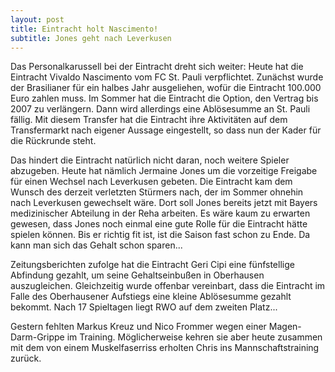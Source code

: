 ```yaml
---
layout: post
title: Eintracht holt Nascimento!
subtitle: Jones geht nach Leverkusen
---
```


Das Personalkarussell bei der Eintracht dreht sich weiter: Heute hat die Eintracht Vivaldo Nascimento vom FC St. Pauli verpflichtet. Zunächst wurde der Brasilianer für ein halbes Jahr ausgeliehen, wofür die Eintracht 100.000 Euro zahlen muss. Im Sommer hat die Eintracht die Option, den Vertrag bis 2007 zu verlängern. Dann wird allerdings eine Ablösesumme an St. Pauli fällig. Mit diesem Transfer hat die Eintracht ihre Aktivitäten auf dem Transfermarkt nach eigener Aussage eingestellt, so dass nun der Kader für die Rückrunde steht.

Das hindert die Eintracht natürlich nicht daran, noch weitere Spieler abzugeben. Heute hat nämlich Jermaine Jones um die vorzeitige Freigabe für einen Wechsel nach Leverkusen gebeten. Die Eintracht kam dem Wunsch des derzeit verletzten Stürmers nach, der im Sommer ohnehin nach Leverkusen gewechselt wäre. Dort soll Jones bereits jetzt mit Bayers medizinischer Abteilung in der Reha arbeiten. Es wäre kaum zu erwarten gewesen, dass Jones noch einmal eine gute Rolle für die Eintracht hätte spielen können. Bis er richtig fit ist, ist die Saison fast schon zu Ende. Da kann man sich das Gehalt schon sparen...

  
Zeitungsberichten zufolge hat die Eintracht Geri Cipi eine fünfstellige Abfindung gezahlt, um seine Gehaltseinbußen in Oberhausen auszugleichen. Gleichzeitig wurde offenbar vereinbart, dass die Eintracht im Falle des Oberhausener Aufstiegs eine kleine Ablösesumme gezahlt bekommt. Nach 17 Spieltagen liegt RWO auf dem zweiten Platz...

Gestern fehlten Markus Kreuz und Nico Frommer wegen einer Magen-Darm-Grippe im Training. Möglicherweise kehren sie aber heute zusammen mit dem von einem Muskelfaserriss erholten Chris ins Mannschaftstraining zurück.
